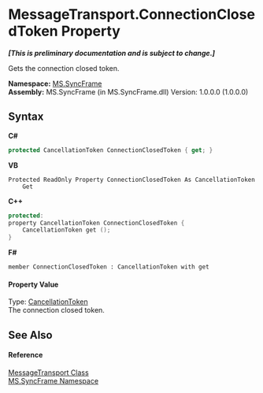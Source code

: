 # MessageTransport.ConnectionClosedToken Property 
 _**\[This is preliminary documentation and is subject to change.\]**_

Gets the connection closed token.

**Namespace:**&nbsp;<a href="de148c19-6fcd-6ea5-c13c-94525bd1dd5b">MS.SyncFrame</a><br />**Assembly:**&nbsp;MS.SyncFrame (in MS.SyncFrame.dll) Version: 1.0.0.0 (1.0.0.0)

## Syntax

**C#**<br />
``` C#
protected CancellationToken ConnectionClosedToken { get; }
```

**VB**<br />
``` VB
Protected ReadOnly Property ConnectionClosedToken As CancellationToken
	Get
```

**C++**<br />
``` C++
protected:
property CancellationToken ConnectionClosedToken {
	CancellationToken get ();
}
```

**F#**<br />
``` F#
member ConnectionClosedToken : CancellationToken with get

```


#### Property Value
Type: <a href="http://msdn2.microsoft.com/en-us/library/dd384802" target="_blank">CancellationToken</a><br />The connection closed token.

## See Also


#### Reference
<a href="575abf99-2a1a-6037-410a-d736b8eacb32">MessageTransport Class</a><br /><a href="de148c19-6fcd-6ea5-c13c-94525bd1dd5b">MS.SyncFrame Namespace</a><br />